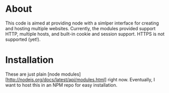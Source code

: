 About
=====

This code is aimed at providing node with a simlper interface for creating and hosting multiple websites.  Currently, the modules provided support HTTP, multiple hosts, and built-in cookie and session support.  HTTPS is not supported (yet!).

Installation
============

These are just plain [node modules][http://nodejs.org/docs/latest/api/modules.html] right now.  Eventually, I want to host this in an NPM repo for easy installation.
